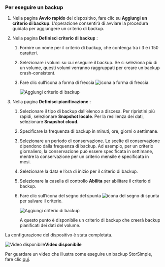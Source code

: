 <!--author=alkohli last changed: 9/17/15-->

### <a name="to-take-a-backup"></a>Per eseguire un backup
1. Nella pagina **Avvio rapido** del dispositivo, fare clic su **Aggiungi un criterio di backup**. L’operazione consentirà di avviare la procedura guidata per aggiungere un criterio di backup. 
2. Nella pagina **Definisci criterio di backup** :
   
   1. Fornire un nome per il criterio di backup, che contenga tra i 3 e i 150 caratteri.
   2. Selezionare i volumi su cui eseguire il backup. Se si seleziona più di un volume, questi volumi verranno raggruppati per creare un backup crash-consistent.
   3. Fare clic sull’icona a forma di freccia  ![icona a forma di freccia](./media/storsimple-take-backup/HCS_ArrowIcon-include.png). 
      
      ![Aggiungi criterio di backup](./media/storsimple-take-backup/HCS_AddBackupPolicyWizard1M-include.png)
3. Nella pagina **Definisci pianificazione** :
   
   1. Selezionare il tipo di backup dall’elenco a discesa. Per ripristini più rapidi, selezionare **Snapshot locale**. Per la resilienza dei dati, selezionare **Snapshot cloud**.
   2. Specificare la frequenza di backup in minuti, ore, giorni o settimane.
   3. Selezionare un periodo di conservazione. Le scelte di conservazione dipendono dalla frequenza di backup. Ad esempio, per un criterio giornaliero, la conservazione può essere specificata in settimane, mentre la conservazione per un criterio mensile è specificata in mesi.
   4. Selezionare la data e l’ora di inizio per il criterio di backup.
   5. Selezionare la casella di controllo **Abilita** per abilitare il criterio di backup. 
   6. Fare clic sull’icona del segno del spunta  ![icona del segno di spunta](./media/storsimple-take-backup/HCS_CheckIcon-include.png) per salvare il criterio.
      
      ![Aggiungi criterio di backup](./media/storsimple-take-backup/HCS_AddBackupPolicyWizard2M-include.png)
      
      A questo punto è disponibile un criterio di backup che creerà backup pianificati dei dati del volume.

La configurazione del dispositivo è stata completata. 

![Video disponibile](./media/storsimple-take-backup/Video_icon.png)**Video disponibile**

Per guardare un video che illustra come eseguire un backup StorSimple, fare clic [qui](https://azure.microsoft.com/documentation/videos/take-a-storsimple-backup/).

